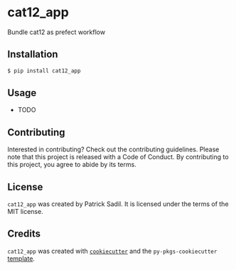# cat12_app

Bundle cat12 as prefect workflow

## Installation

```bash
$ pip install cat12_app
```

## Usage

- TODO

## Contributing

Interested in contributing? Check out the contributing guidelines. Please note that this project is released with a Code of Conduct. By contributing to this project, you agree to abide by its terms.

## License

`cat12_app` was created by Patrick Sadil. It is licensed under the terms of the MIT license.

## Credits

`cat12_app` was created with [`cookiecutter`](https://cookiecutter.readthedocs.io/en/latest/) and the `py-pkgs-cookiecutter` [template](https://github.com/py-pkgs/py-pkgs-cookiecutter).
